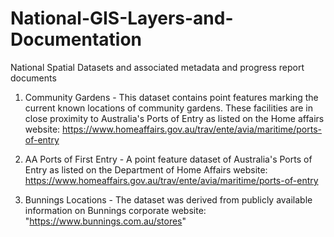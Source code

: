 # National-GIS-Layers-and-Documentation
National Spatial Datasets and associated metadata and progress report documents

1) Community Gardens - This dataset contains point features marking the current known locations of community gardens. These facilities are in close proximity to Australia's Ports of Entry as listed on the Home affairs website: https://www.homeaffairs.gov.au/trav/ente/avia/maritime/ports-of-entry

2) AA Ports of First Entry - A point feature dataset of Australia's Ports of Entry as listed on the Department of Home Affairs website: https://www.homeaffairs.gov.au/trav/ente/avia/maritime/ports-of-entry

3) Bunnings Locations - The dataset was derived from publicly available information on Bunnings corporate website: "https://www.bunnings.com.au/stores"
